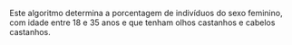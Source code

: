 
Este algoritmo determina a porcentagem de indivíduos do sexo feminino, com idade entre 18 e 35 anos e que tenham olhos castanhos e cabelos castanhos.
